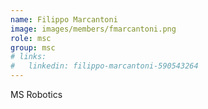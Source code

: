 ```yaml
---
name: Filippo Marcantoni
image: images/members/fmarcantoni.png
role: msc 
group: msc
# links:
#   linkedin: filippo-marcantoni-590543264
---
```

MS Robotics


